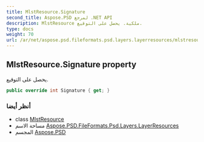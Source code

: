```yaml
---
title: MlstResource.Signature
second_title: Aspose.PSD لمرجع .NET API
description: MlstResource ملكية. يحصل على التوقيع.
type: docs
weight: 70
url: /ar/net/aspose.psd.fileformats.psd.layers.layerresources/mlstresource/signature/
---
```

## MlstResource.Signature property

يحصل على التوقيع.

```csharp
public override int Signature { get; }
```

### أنظر أيضا

* class [MlstResource](../)
* مساحة الاسم [Aspose.PSD.FileFormats.Psd.Layers.LayerResources](../../mlstresource/)
* المجسم [Aspose.PSD](../../../)


